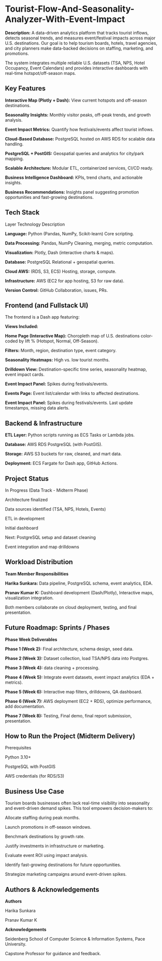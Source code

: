 # Tourist-Flow-And-Seasonality-Analyzer-With-Event-Impact
**Description:**
A data-driven analytics platform that tracks tourist inflows, detects seasonal trends, and measures event/festival impacts across major U.S. destinations.
Our goal is to help tourism boards, hotels, travel agencies, and city planners make data-backed decisions on staffing, marketing, and promotions.

The system integrates multiple reliable U.S. datasets (TSA, NPS, Hotel Occupancy, Event Calendars) and provides interactive dashboards with real-time hotspot/off-season maps.

## Key Features
**Interactive Map (Plotly + Dash):** View current hotspots and off-season destinations.

**Seasonality Insights:** Monthly visitor peaks, off-peak trends, and growth analysis.

**Event Impact Metrics:** Quantify how festivals/events affect tourist inflows.

**Cloud-Based Database:** PostgreSQL hosted on AWS RDS for scalable data handling.

**PostgreSQL + PostGIS:** Geospatial queries and analytics for city/park mapping.

**Scalable Architecture:** Modular ETL, containerized services, CI/CD ready.

**Business Intelligence Dashboard:** KPIs, trend charts, and actionable insights.

**Business Recommendations:** Insights panel suggesting promotion opportunities and fast-growing destinations.

## Tech Stack
Layer	Technology	Description

**Language:**	Python (Pandas, NumPy, Scikit-learn) Core scripting.

**Data Processing:** Pandas, NumPy	Cleaning, merging, metric computation.

**Visualization:**	Plotly, Dash (interactive charts & maps).

**Database:**	PostgreSQL Relational + geospatial queries.

**Cloud	AWS:** (RDS, S3, ECS)	Hosting, storage, compute.

**Infrastructure:** AWS (EC2 for app hosting, S3 for raw data).

**Version Control:**	GitHub	Collaboration, issues, PRs.


## Frontend (and Fullstack UI)

The frontend is a Dash app featuring:

**Views Included:** 

**Home Page (Interactive Map):** Choropleth map of U.S. destinations color-coded by lift % (Hotspot, Normal, Off-Season).

**Filters:** Month, region, destination type, event category.

**Seasonality Heatmaps:** High vs. low tourist months.

**Drilldown View:** Destination-specific time series, seasonality heatmap, event impact cards.

 **Event Impact Panel:** Spikes during festivals/events.  
 
**Events Page:** Event list/calendar with links to affected destinations.

 **Event Impact Panel:** Spikes during festivals/events.   Last update timestamps, missing data alerts.


## Backend & Infrastructure

**ETL Layer:** Python scripts running as ECS Tasks or Lambda jobs.

**Database:** AWS RDS PostgreSQL (with PostGIS).

**Storage:** AWS S3 buckets for raw, cleaned, and mart data.

**Deployment:** ECS Fargate for Dash app, GitHub Actions.


## Project Status

In Progress (Data Track - Midterm Phase)

Architecture finalized

Data sources identified (TSA, NPS, Hotels, Events)

ETL in development

Initial dashboard

Next: PostgreSQL setup and dataset cleaning

Event integration and map drilldowns


## Workload Distribution

**Team Member	Responsibilities**

 **Harika Sunkara:** Data pipeline, PostgreSQL schema, event analytics, EDA.
 
 **Pranav Kumar K:**	Dashboard development (Dash/Plotly), Interactive maps, visualization integration.
 
Both members collaborate on cloud deployment, testing, and final presentation.


## Future Roadmap: Sprints / Phases

**Phase	Week Deliverables**

**Phase 1	(Week 2):**	Final architecture, schema design, seed data.

**Phase 2	(Week 3):**	Dataset collection, load TSA/NPS data into Postgres.

**Phase 3	(Week 4):**	data cleaning + processing.

**Phase 4	(Week 5):**	Integrate event datasets, event impact analytics (EDA + metrics).

**Phase 5	(Week 6):**	Interactive map filters, drilldowns, QA dashboard.

**Phase 6	(Week 7):**	AWS deployment (EC2 + RDS), optimize performance, add documentation.

**Phase 7	(Week 8):**	Testing, Final demo, final report submission, presentation.


## How to Run the Project (Midterm Delivery)

Prerequisites

Python 3.10+

PostgreSQL with PostGIS

AWS credentials (for RDS/S3)


## Business Use Case

Tourism boards businesses often lack real-time visibility into seasonality and event-driven demand spikes. This tool empowers decision-makers to:

Allocate staffing during peak months.

Launch promotions in off-season windows.

Benchmark destinations by growth rate.

Justify investments in infrastructure or marketing.

Evaluate event ROI using impact analysis.

Identify fast-growing destinations for future opportunities.

Strategize marketing campaigns around event-driven spikes.


## Authors & Acknowledgements

**Authors**

Harika Sunkara

Pranav Kumar K

 
 **Acknowledgements**
 
Seidenberg School of Computer Science & Information Systems, Pace University.

Capstone Professor for guidance and feedback.
